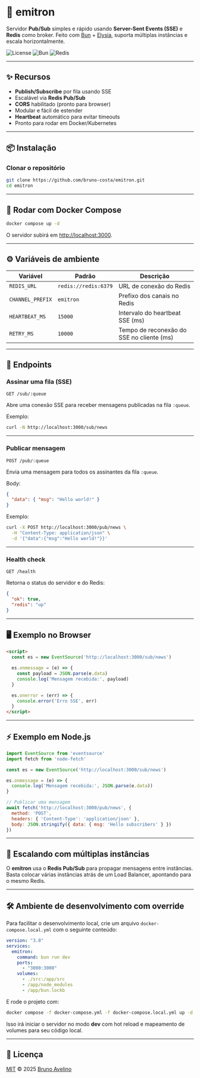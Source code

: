 # 🚀 emitron

Servidor **Pub/Sub** simples e rápido usando **Server-Sent Events (SSE)** e **Redis** como broker.
Feito com [Bun](https://bun.sh/) + [Elysia](https://elysiajs.com/), suporta múltiplas instâncias e escala horizontalmente.

![License](https://img.shields.io/badge/license-MIT-blue)
![Bun](https://img.shields.io/badge/Bun-1.x-black?logo=bun)
![Redis](https://img.shields.io/badge/Redis-7.x-red?logo=redis)

---

## ✨ Recursos

* **Publish/Subscribe** por fila usando SSE
* Escalável via **Redis Pub/Sub**
* **CORS** habilitado (pronto para browser)
* Modular e fácil de estender
* **Heartbeat** automático para evitar timeouts
* Pronto para rodar em Docker/Kubernetes

---

## 📦 Instalação

### Clonar o repositório

```bash
git clone https://github.com/bruno-costa/emitron.git
cd emitron
```

---

## 🐳 Rodar com Docker Compose

```bash
docker compose up -d
```

O servidor subirá em [http://localhost:3000](http://localhost:3000).

---

## ⚙️ Variáveis de ambiente

| Variável         | Padrão               | Descrição                                 |
| ---------------- | -------------------- | ----------------------------------------- |
| `REDIS_URL`      | `redis://redis:6379` | URL de conexão do Redis                   |
| `CHANNEL_PREFIX` | `emitron`            | Prefixo dos canais no Redis               |
| `HEARTBEAT_MS`   | `15000`              | Intervalo do heartbeat SSE (ms)           |
| `RETRY_MS`       | `10000`              | Tempo de reconexão do SSE no cliente (ms) |

---

## 🔌 Endpoints

### **Assinar uma fila (SSE)**

```
GET /sub/:queue
```

Abre uma conexão SSE para receber mensagens publicadas na fila `:queue`.

Exemplo:

```bash
curl -N http://localhost:3000/sub/news
```

---

### **Publicar mensagem**

```
POST /pub/:queue
```

Envia uma mensagem para todos os assinantes da fila `:queue`.

Body:

```json
{
  "data": { "msg": "Hello world!" }
}
```

Exemplo:

```bash
curl -X POST http://localhost:3000/pub/news \
  -H "Content-Type: application/json" \
  -d '{"data":{"msg":"Hello world!"}}'
```

---

### **Health check**

```
GET /health
```

Retorna o status do servidor e do Redis:

```json
{
  "ok": true,
  "redis": "up"
}
```

---

## 🖥️ Exemplo no Browser

```html
<script>
  const es = new EventSource('http://localhost:3000/sub/news')

  es.onmessage = (e) => {
    const payload = JSON.parse(e.data)
    console.log('Mensagem recebida:', payload)
  }

  es.onerror = (err) => {
    console.error('Erro SSE', err)
  }
</script>
```

---

## ⚡ Exemplo em Node.js

```js
import EventSource from 'eventsource'
import fetch from 'node-fetch'

const es = new EventSource('http://localhost:3000/sub/news')

es.onmessage = (e) => {
  console.log('Mensagem recebida:', JSON.parse(e.data))
}

// Publicar uma mensagem
await fetch('http://localhost:3000/pub/news', {
  method: 'POST',
  headers: { 'Content-Type': 'application/json' },
  body: JSON.stringify({ data: { msg: 'Hello subscribers' } })
})
```

---

## 📡 Escalando com múltiplas instâncias

O **emitron** usa o **Redis Pub/Sub** para propagar mensagens entre instâncias.
Basta colocar várias instâncias atrás de um Load Balancer, apontando para o mesmo Redis.

---

## 🛠️ Ambiente de desenvolvimento com override

Para facilitar o desenvolvimento local, crie um arquivo `docker-compose.local.yml` com o seguinte conteúdo:

```yml
version: "3.8"
services:
  emitron:
    command: bun run dev
    ports:
      - "3000:3000"
    volumes:
      - ./src:/app/src
      - /app/node_modules
      - /app/bun.lockb
```

E rode o projeto com:

```bash
docker compose -f docker-compose.yml -f docker-compose.local.yml up -d
```

Isso irá iniciar o servidor no modo **dev** com hot reload e mapeamento de volumes para seu código local.

---

## 📜 Licença

[MIT](LICENSE) © 2025 [Bruno Avelino](https://github.com/bruno-costa)
